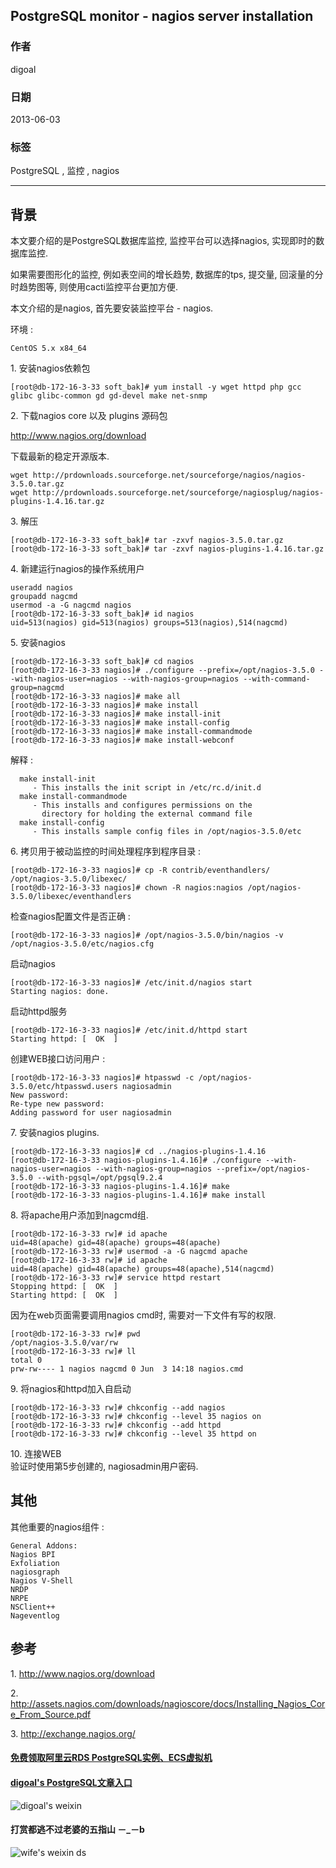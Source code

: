 ## PostgreSQL monitor - nagios server installation  
         
### 作者         
digoal          
            
### 日期          
2013-06-03                                    
          
### 标签                                                                                                                          
PostgreSQL , 监控 , nagios        
        
----          
        
## 背景    
本文要介绍的是PostgreSQL数据库监控, 监控平台可以选择nagios, 实现即时的数据库监控.  
  
如果需要图形化的监控, 例如表空间的增长趋势, 数据库的tps, 提交量, 回滚量的分时趋势图等, 则使用cacti监控平台更加方便.  
  
本文介绍的是nagios, 首先要安装监控平台 - nagios.  
  
环境 :   
  
```  
CentOS 5.x x84_64  
```  
  
1\. 安装nagios依赖包  
  
```  
[root@db-172-16-3-33 soft_bak]# yum install -y wget httpd php gcc glibc glibc-common gd gd-devel make net-snmp  
```  
  
2\. 下载nagios core 以及 plugins 源码包  
  
http://www.nagios.org/download  
  
下载最新的稳定开源版本.  
  
```  
wget http://prdownloads.sourceforge.net/sourceforge/nagios/nagios-3.5.0.tar.gz  
wget http://prdownloads.sourceforge.net/sourceforge/nagiosplug/nagios-plugins-1.4.16.tar.gz  
```  
  
3\. 解压  
  
```  
[root@db-172-16-3-33 soft_bak]# tar -zxvf nagios-3.5.0.tar.gz  
[root@db-172-16-3-33 soft_bak]# tar -zxvf nagios-plugins-1.4.16.tar.gz  
```  
  
4\. 新建运行nagios的操作系统用户  
  
```  
useradd nagios  
groupadd nagcmd  
usermod -a -G nagcmd nagios  
[root@db-172-16-3-33 soft_bak]# id nagios  
uid=513(nagios) gid=513(nagios) groups=513(nagios),514(nagcmd)  
```  
  
5\. 安装nagios  
  
```  
[root@db-172-16-3-33 soft_bak]# cd nagios  
[root@db-172-16-3-33 nagios]# ./configure --prefix=/opt/nagios-3.5.0 --with-nagios-user=nagios --with-nagios-group=nagios --with-command-group=nagcmd  
[root@db-172-16-3-33 nagios]# make all  
[root@db-172-16-3-33 nagios]# make install  
[root@db-172-16-3-33 nagios]# make install-init  
[root@db-172-16-3-33 nagios]# make install-config  
[root@db-172-16-3-33 nagios]# make install-commandmode  
[root@db-172-16-3-33 nagios]# make install-webconf  
```  
  
解释 :   
  
```  
  make install-init  
     - This installs the init script in /etc/rc.d/init.d  
  make install-commandmode  
     - This installs and configures permissions on the  
       directory for holding the external command file  
  make install-config  
     - This installs sample config files in /opt/nagios-3.5.0/etc  
```  
  
6\. 拷贝用于被动监控的时间处理程序到程序目录 :   
  
```  
[root@db-172-16-3-33 nagios]# cp -R contrib/eventhandlers/ /opt/nagios-3.5.0/libexec/  
[root@db-172-16-3-33 nagios]# chown -R nagios:nagios /opt/nagios-3.5.0/libexec/eventhandlers  
```  
  
检查nagios配置文件是否正确 :   
  
```  
[root@db-172-16-3-33 nagios]# /opt/nagios-3.5.0/bin/nagios -v /opt/nagios-3.5.0/etc/nagios.cfg  
```  
  
启动nagios  
  
```  
[root@db-172-16-3-33 nagios]# /etc/init.d/nagios start  
Starting nagios: done.  
```  
  
启动httpd服务  
  
```  
[root@db-172-16-3-33 nagios]# /etc/init.d/httpd start  
Starting httpd: [  OK  ]  
```  
  
创建WEB接口访问用户 :   
  
```  
[root@db-172-16-3-33 nagios]# htpasswd -c /opt/nagios-3.5.0/etc/htpasswd.users nagiosadmin  
New password:   
Re-type new password:   
Adding password for user nagiosadmin  
```  
  
7\. 安装nagios plugins.  
  
```  
[root@db-172-16-3-33 nagios]# cd ../nagios-plugins-1.4.16  
[root@db-172-16-3-33 nagios-plugins-1.4.16]# ./configure --with-nagios-user=nagios --with-nagios-group=nagios --prefix=/opt/nagios-3.5.0 --with-pgsql=/opt/pgsql9.2.4  
[root@db-172-16-3-33 nagios-plugins-1.4.16]# make  
[root@db-172-16-3-33 nagios-plugins-1.4.16]# make install  
```  
  
8\. 将apache用户添加到nagcmd组.  
  
```  
[root@db-172-16-3-33 rw]# id apache  
uid=48(apache) gid=48(apache) groups=48(apache)  
[root@db-172-16-3-33 rw]# usermod -a -G nagcmd apache  
[root@db-172-16-3-33 rw]# id apache  
uid=48(apache) gid=48(apache) groups=48(apache),514(nagcmd)  
[root@db-172-16-3-33 rw]# service httpd restart  
Stopping httpd: [  OK  ]  
Starting httpd: [  OK  ]  
```  
  
因为在web页面需要调用nagios cmd时, 需要对一下文件有写的权限.  
  
```  
[root@db-172-16-3-33 rw]# pwd  
/opt/nagios-3.5.0/var/rw  
[root@db-172-16-3-33 rw]# ll  
total 0  
prw-rw---- 1 nagios nagcmd 0 Jun  3 14:18 nagios.cmd  
```  
  
9\. 将nagios和httpd加入自启动  
  
```  
[root@db-172-16-3-33 rw]# chkconfig --add nagios  
[root@db-172-16-3-33 rw]# chkconfig --level 35 nagios on  
[root@db-172-16-3-33 rw]# chkconfig --add httpd  
[root@db-172-16-3-33 rw]# chkconfig --level 35 httpd on  
```  
  
10\. 连接WEB  
验证时使用第5步创建的, nagiosadmin用户密码.  
  
## 其他  
其他重要的nagios组件 :   
  
```  
General Addons:  
Nagios BPI  
Exfoliation  
nagiosgraph  
Nagios V-Shell  
NRDP  
NRPE  
NSClient++  
Nageventlog  
```  
  
## 参考  
1\. http://www.nagios.org/download  
  
2\. http://assets.nagios.com/downloads/nagioscore/docs/Installing_Nagios_Core_From_Source.pdf  
  
3\. http://exchange.nagios.org/  
                                                              
                                                                      
                            
  
  
  
  
  
  
  
  
  
  
  
  
  
#### [免费领取阿里云RDS PostgreSQL实例、ECS虚拟机](https://free.aliyun.com/ "57258f76c37864c6e6d23383d05714ea")
  
  
#### [digoal's PostgreSQL文章入口](https://github.com/digoal/blog/blob/master/README.md "22709685feb7cab07d30f30387f0a9ae")
  
  
![digoal's weixin](../pic/digoal_weixin.jpg "f7ad92eeba24523fd47a6e1a0e691b59")
  
  
  
  
  
  
#### 打赏都逃不过老婆的五指山 －_－b  
![wife's weixin ds](../pic/wife_weixin_ds.jpg "acd5cce1a143ef1d6931b1956457bc9f")
  
